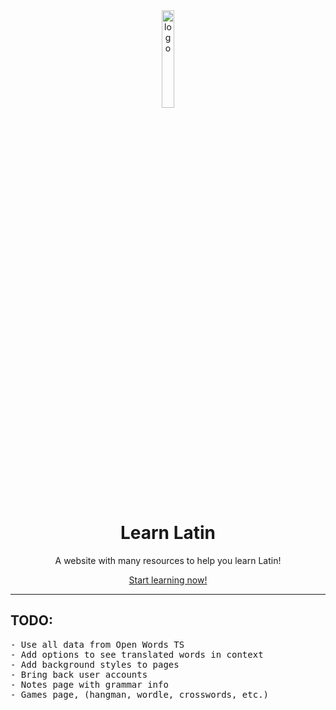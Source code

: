<div align="center">
  <!-- Logo and Title -->
  <img src="https://learninglatin.net/favicon.svg" alt="logo" width="20%"/>
  <h1>Learn Latin</a></h1>
  <p>A website with many resources to help you learn Latin!</p>

[Start learning now!](https://learninglatin.net/)

</div>

<hr />

<h2>TODO:</h2>
<pre>
- Use all data from Open Words TS
- Add options to see translated words in context
- Add background styles to pages
- Bring back user accounts
- Notes page with grammar info
- Games page, (hangman, wordle, crosswords, etc.)
</pre>
